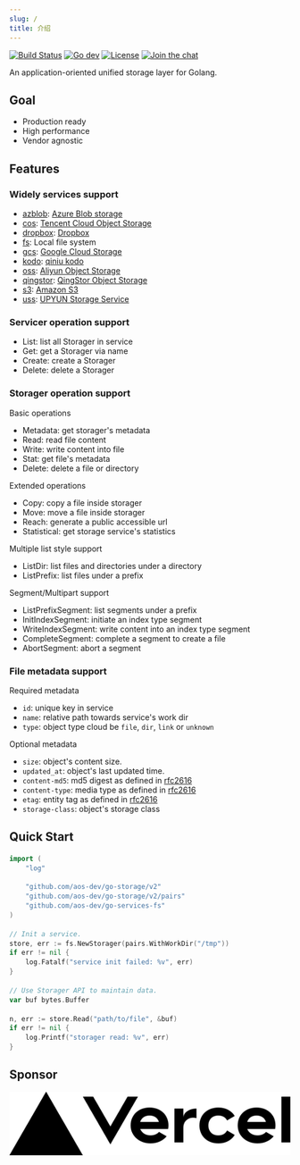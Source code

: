 ```yaml
---
slug: /
title: 介绍
---
```


[![Build Status](https://github.com/aos-dev/go-storage/workflows/Unittest/badge.svg?branch=master)](https://github.com/aos-dev/go-storage/actions?query=workflow%3AUnittest) [![Go dev](https://godoc.org/github.com/aos-dev/go-storage?status.svg)](https://godoc.org/github.com/aos-dev/go-storage) [![License](https://img.shields.io/badge/license-apache%20v2-blue.svg)](https://github.com/Xuanwo/storage/blob/master/LICENSE) [![Join the chat](https://img.shields.io/badge/chat-online-blue?style=flat&logo=zulip)](https://aos-dev.zulipchat.com/join/c3sqj64sp53tlau7oojg3yll/)

An application-oriented unified storage layer for Golang.

## Goal

- Production ready
- High performance
- Vendor agnostic

## Features

### Widely services support

- [azblob](./golang/services/azblob/): [Azure Blob storage](https://docs.microsoft.com/en-us/azure/storage/blobs/)
- [cos](./golang/services/cos/): [Tencent Cloud Object Storage](https://cloud.tencent.com/product/cos)
- [dropbox](./golang/services/dropbox/): [Dropbox](https://www.dropbox.com)
- [fs](./golang/services/fs/): Local file system
- [gcs](./golang/services/gcs/): [Google Cloud Storage](https://cloud.google.com/storage/)
- [kodo](./golang/services/kodo/): [qiniu kodo](https://www.qiniu.com/products/kodo)
- [oss](./golang/services/oss/): [Aliyun Object Storage](https://www.aliyun.com/product/oss)
- [qingstor](./golang/services/qingstor/): [QingStor Object Storage](https://www.qingcloud.com/products/qingstor/)
- [s3](./golang/services/s3/): [Amazon S3](https://aws.amazon.com/s3/)
- [uss](./golang/services/uss/): [UPYUN Storage Service](https://www.upyun.com/products/file-storage)

### Servicer operation support

- List: list all Storager in service
- Get: get a Storager via name
- Create: create a Storager
- Delete: delete a Storager

### Storager operation support

Basic operations

- Metadata: get storager's metadata
- Read: read file content
- Write: write content into file
- Stat: get file's metadata
- Delete: delete a file or directory

Extended operations

- Copy: copy a file inside storager
- Move: move a file inside storager
- Reach: generate a public accessible url
- Statistical: get storage service's statistics

Multiple list style support

- ListDir: list files and directories under a directory
- ListPrefix: list files under a prefix

Segment/Multipart support

- ListPrefixSegment: list segments under a prefix
- InitIndexSegment: initiate an index type segment
- WriteIndexSegment: write content into an index type segment
- CompleteSegment: complete a segment to create a file
- AbortSegment: abort a segment

### File metadata support

Required metadata

- `id`: unique key in service
- `name`: relative path towards service's work dir
- `type`: object type cloud be `file`, `dir`, `link` or `unknown`

Optional metadata

- `size`: object's content size.
- `updated_at`: object's last updated time.
- `content-md5`: md5 digest as defined in [rfc2616](https://tools.ietf.org/html/rfc2616#section-14.15)
- `content-type`: media type as defined in [rfc2616](https://tools.ietf.org/html/rfc2616#section-14.17)
- `etag`: entity tag as defined in [rfc2616](https://tools.ietf.org/html/rfc2616#section-14.19)
- `storage-class`: object's storage class

## Quick Start

```go
import (
    "log"

    "github.com/aos-dev/go-storage/v2"
    "github.com/aos-dev/go-storage/v2/pairs"
    "github.com/aos-dev/go-services-fs"
)

// Init a service.
store, err := fs.NewStorager(pairs.WithWorkDir("/tmp"))
if err != nil {
    log.Fatalf("service init failed: %v", err)
}

// Use Storager API to maintain data.
var buf bytes.Buffer

n, err := store.Read("path/to/file", &buf)
if err != nil {
    log.Printf("storager read: %v", err)
}
```

## Sponsor

<a href="https://vercel.com?utm_source=aos-dev&utm_campaign=oss">
    <img src="/img/vercel_logo_dark.svg" />
</a>

